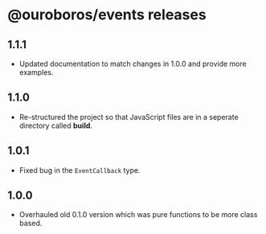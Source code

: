 # @ouroboros/events releases

## 1.1.1
- Updated documentation to match changes in 1.0.0 and provide more examples.

## 1.1.0
- Re-structured the project so that JavaScript files are in a seperate directory called **build**.

## 1.0.1
- Fixed bug in the `EventCallback` type.

## 1.0.0
- Overhauled old 0.1.0 version which was pure functions to be more class based.